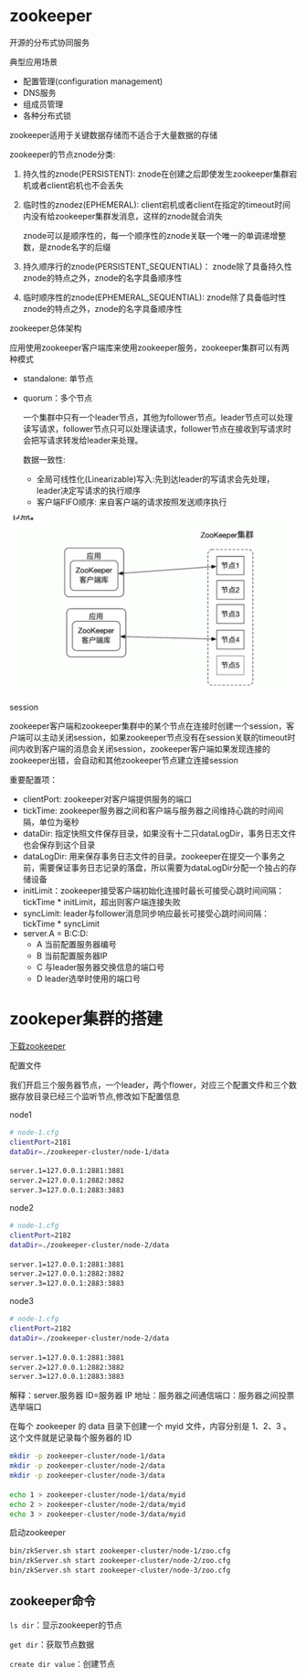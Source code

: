 

# zookeeper

开源的分布式协同服务

典型应用场景

- 配置管理(configuration management)
- DNS服务
- 组成员管理
- 各种分布式锁

zookeeper适用于关键数据存储而不适合于大量数据的存储 

zookeeper的节点znode分类:

1. 持久性的znode(PERSISTENT): znode在创建之后即使发生zookeeper集群宕机或者client宕机也不会丢失

2. 临时性的znodez(EPHEMERAL): client宕机或者client在指定的timeout时间内没有给zookeeper集群发消息，这样的znode就会消失

   znode可以是顺序性的，每一个顺序性的znode关联一个唯一的单调递增整数，是znode名字的后缀

3. 持久顺序行的znode(PERSISTENT_SEQUENTIAL)： znode除了具备持久性znode的特点之外，znode的名字具备顺序性

4. 临时顺序性的znode(EPHEMERAL_SEQUENTIAL): znode除了具备临时性znode的特点之外，znode的名字具备顺序性

zookeeper总体架构

应用使用zookeeper客户端库来使用zookeeper服务，zookeeper集群可以有两种模式

- standalone: 单节点

- quorum：多个节点

  一个集群中只有一个leader节点，其他为follower节点。leader节点可以处理读写请求，follower节点只可以处理读请求，follower节点在接收到写请求时会把写请求转发给leader来处理。

  数据一致性: 

  - 全局可线性化(Linearizable)写入:先到达leader的写请求会先处理，leader决定写请求的执行顺序
  - 客户端FIFO顺序: 来自客户端的请求按照发送顺序执行

![](../../statics/zookeeper/zookeeper.png)

session

zookeeper客户端和zookeeper集群中的某个节点在连接时创建一个session，客户端可以主动关闭session，如果zookeeper节点没有在session关联的timeout时间内收到客户端的消息会关闭session，zookeeper客户端如果发现连接的zookeeper出错，会自动和其他zookeeper节点建立连接session

重要配置项：

- clientPort: zookeeper对客户端提供服务的端口
- tickTime: zookeeper服务器之间和客户端与服务器之间维持心跳的时间间隔，单位为毫秒
- dataDir: 指定快照文件保存目录，如果没有十二只dataLogDir，事务日志文件也会保存到这个目录
- dataLogDir: 用来保存事务日志文件的目录。zookeeper在提交一个事务之前，需要保证事务日志记录的落盘，所以需要为dataLogDir分配一个独占的存储设备
- initLimit：zookeeper接受客户端初始化连接时最长可接受心跳时间间隔：tickTime * initLimit，超出则客户端连接失败
- syncLimit: leader与follower消息同步响应最长可接受心跳时间间隔：tickTime * syncLimit
- server.A = B:C:D:
  - A 当前配置服务器编号
  - B 当前配置服务器IP
  - C 与leader服务器交换信息的端口号
  - D leader选举时使用的端口号



# zookeper集群的搭建

[下载zookeeper](https://zookeeper.apache.org/)

配置文件

我们开启三个服务器节点，一个leader，两个flower，对应三个配置文件和三个数据存放目录已经三个监听节点,修改如下配置信息

node1

```bash
# node-1.cfg
clientPort=2181
dataDir=./zookeeper-cluster/node-1/data

server.1=127.0.0.1:2881:3881
server.2=127.0.0.1:2882:3882
server.3=127.0.0.1:2883:3883
```

node2

```bash
# node-1.cfg
clientPort=2182
dataDir=./zookeeper-cluster/node-2/data

server.1=127.0.0.1:2881:3881
server.2=127.0.0.1:2882:3882
server.3=127.0.0.1:2883:3883
```

node3

```bash
# node-1.cfg
clientPort=2182
dataDir=./zookeeper-cluster/node-2/data

server.1=127.0.0.1:2881:3881
server.2=127.0.0.1:2882:3882
server.3=127.0.0.1:2883:3883
```

解释：server.服务器 ID=服务器 IP 地址：服务器之间通信端口：服务器之间投票选举端口

在每个 zookeeper 的 data 目录下创建一个 myid 文件，内容分别是 1、2、3 。这个文件就是记录每个服务器的 ID

```bash
mkdir -p zookeeper-cluster/node-1/data
mkdir -p zookeeper-cluster/node-2/data
mkdir -p zookeeper-cluster/node-3/data

echo 1 > zookeeper-cluster/node-1/data/myid
echo 2 > zookeeper-cluster/node-2/data/myid
echo 3 > zookeeper-cluster/node-3/data/myid
```

启动zookeeper

```bash
bin/zkServer.sh start zookeeper-cluster/node-1/zoo.cfg
bin/zkServer.sh start zookeeper-cluster/node-2/zoo.cfg
bin/zkServer.sh start zookeeper-cluster/node-3/zoo.cfg
```

## zookeeper命令

`ls dir`：显示zookeeper的节点

`get dir`：获取节点数据

`create dir value`：创建节点

